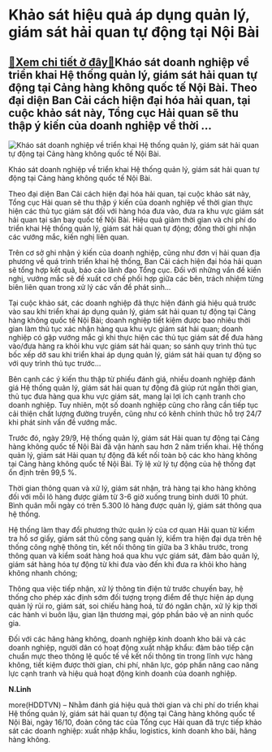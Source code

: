 Khảo sát hiệu quả áp dụng quản lý, giám sát hải quan tự động tại Nội Bài
========================================================================

[:gift:Xem chi tiết ở đây:gift:](https://hddtvn.com/khao-sat-hieu-qua-ap-dung-quan-ly-giam-sat-hai-quan-tu-dong-tai-noi-bai/)Kháo sát doanh nghiệp về triển khai Hệ thống quản lý, giám sát hải quan tự động tại Cảng hàng không quốc tế Nội Bài. Theo đại diện Ban Cải cách hiện đại hóa hải quan, tại cuộc khảo sát này, Tổng cục Hải quan sẽ thu thập ý kiến của doanh nghiệp về thời …
-------------------------------------------------------------------------------------------------------------------------------------------------------------------------------------------------------------------------------------------------------------





![Kháo sát doanh nghiệp về triển khai Hệ thống quản lý, giám sát hải quan tự động tại Cảng hàng không quốc tế Nội Bài.](https://haiquanonline.com.vn/stores/news_dataimages/linhntn/102020/16/14/in_article/4225_DSCF4702.jpg?rt=20201016144227 "Kháo sát doanh nghiệp về triển khai Hệ thống quản lý, giám sát hải quan tự động tại Cảng hàng không quốc tế Nội Bài.")


Kháo sát doanh nghiệp về triển khai Hệ thống quản lý, giám sát hải quan tự động tại Cảng hàng không quốc tế Nội Bài.



Theo đại diện Ban Cải cách hiện đại hóa hải quan, tại cuộc khảo sát này, Tổng cục Hải quan sẽ thu thập ý kiến của doanh nghiệp về thời gian thực hiện các thủ tục giám sát đối với hàng hóa đưa vào, đưa ra khu vực giám sát hải quan tại sân bay quốc tế Nội Bài. Hiệu quả giảm thời gian và chi phí do triển khai Hệ thống quản lý, giám sát hải quan tự động; đồng thời ghi nhận các vướng mắc, kiến nghị liên quan.


Trên cơ sở ghi nhận ý kiến của doanh nghiệp, cũng như đơn vị hải quan địa phương về quá trình triển khai hệ thống, Ban Cải cách hiện đại hóa hải quan sẽ tổng hợp kết quả, báo cáo lãnh đạo Tổng cục. Đối với những vấn đề kiến nghị, vướng mắc sẽ đề xuất cơ chế phối hợp giữa các bên, trách nhiệm từng biên liên quan trong xử lý các vấn đề phát sinh…


Tại cuộc khảo sát, các doanh nghiệp đã thực hiện đánh giá hiệu quả trước vào sau khi triển khai áp dụng quản lý, giám sát hải quan tự động tại Cảng hàng không quốc tế Nội Bài; doanh nghiệp tiết kiệm được bao nhiêu thời gian làm thủ tục xác nhận hàng qua khu vực giám sát hải quan; doanh nghiệp có gặp vướng mắc gì khi thực hiện các thủ tục giám sát để đưa hàng vào/đưa hàng ra khỏi khu vực giám sát hải quan; so sánh quy trình thủ tục bốc xếp dỡ sau khi triển khai áp dụng quản lý, giám sát hải quan tự động so với quy trình thủ tục trước…


Bên cạnh các ý kiến thu thập từ phiếu đánh giá, nhiều doanh nghiệp đánh giá Hệ thống quản lý, giám sát hải quan tự động đã giúp rút ngắn thời gian, thủ tục đưa hàng qua khu vực giám sát, mang lại lợi ích cạnh tranh cho doanh nghiệp. Tuy nhiên, một số doanh nghiệp cũng cho rằng cần tiếp tục cải thiện chất lượng đường truyền, cũng như có kênh chính thức hỗ trợ 24/7 khi phát sinh vấn đề vướng mắc.


Trước đó, ngày 29/9, Hệ thống quản lý, giám sát Hải quan tự động tại Cảng hàng không quốc tế Nội Bài đã vận hành sau hơn 2 năm triển khai. Hệ thống quản lý, giám sát Hải quan tự động đã kết nối toàn bộ các kho hàng không tại Cảng hàng không quốc tế Nội Bài. Tỷ lệ xử lý tự động của hệ thống đạt ổn định trên 99,5 %.


Thời gian thông quan và xử lý, giám sát nhận, trả hàng tại kho hàng không đối với mỗi lô hàng được giảm từ 3-6 giờ xuống trung bình dưới 10 phút. Bình quân mỗi ngày có trên 5.300 lô hàng được quản lý, giám sát thông qua hệ thống.


Hệ thống làm thay đổi phương thức quản lý của cơ quan Hải quan từ kiểm tra hồ sơ giấy, giám sát thủ công sang quản lý, kiểm tra hiện đại dựa trên hệ thống công nghệ thông tin, kết nối thông tin giữa ba 3 khâu trước, trong thông quan và kiểm soát hàng hoá qua khu vực giám sát, đảm bảo quản lý, giám sát hàng hóa tự động từ khi đưa vào đến khi đưa ra khỏi kho hàng không nhanh chóng;


Thông qua việc tiếp nhận, xử lý thông tin điện tử trước chuyến bay, hệ thống cho phép xác định sớm đối tượng trọng điểm để thực hiện áp dụng quản lý rủi ro, giám sát, soi chiếu hàng hoá, từ đó ngăn chặn, xử lý kịp thời các hành vi buôn lậu, gian lận thương mại, góp phần bảo vệ an ninh quốc gia.


Đối với các hãng hàng không, doanh nghiệp kinh doanh kho bãi và các doanh nghiệp, người dân có hoạt động xuất nhập khẩu: đảm bảo tiếp cận chuẩn mực theo thông lệ quốc tế về kết nối thông tin trong lĩnh vực hàng không, tiết kiệm được thời gian, chi phí, nhân lực, góp phần nâng cao năng lực cạnh tranh và hiệu quả hoạt động kinh doanh của doanh nghiệp.




**N.Linh**



more(HDDTVN) – Nhằm đánh giá hiệu quả thời gian và chi phí do triển khai Hệ thống quản lý, giám sát hải quan tự động tại Cảng hàng không quốc tế Nội Bài, ngày 16/10, đoàn công tác của Tổng cục Hải quan đã trực tiếp khảo sát các doanh nghiệp: xuất nhập khẩu, logistics, kinh doanh kho bãi, hãng hàng không.

